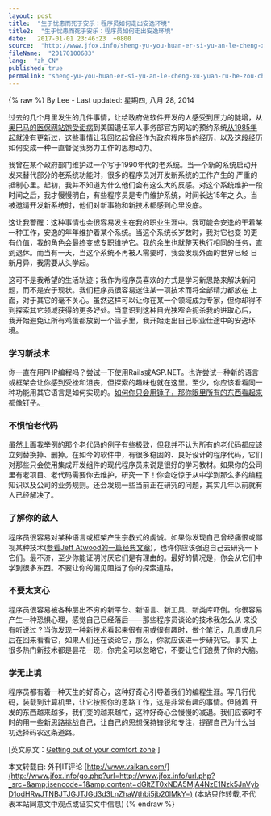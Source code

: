 ```yaml
---
layout: post
title:  "生于忧患而死于安乐：程序员如何走出安逸环境"
title2:  "生于忧患而死于安乐：程序员如何走出安逸环境"
date:   2017-01-01 23:46:23  +0800
source:  "http://www.jfox.info/sheng-yu-you-huan-er-si-yu-an-le-cheng-xu-yuan-ru-he-zou-chu-an-yi-huan-jing.html"
fileName:  "20170100683"
lang:  "zh_CN"
published: true
permalink: "sheng-yu-you-huan-er-si-yu-an-le-cheng-xu-yuan-ru-he-zou-chu-an-yi-huan-jing.html"
---
```

{% raw %}
By Lee - Last updated: 星期四, 八月 28, 2014

过去的几个月里发生的几件事情，让给政府做软件开发的人感受到压力的陡增，从[奥巴马的医保网站饱受诟病](http://www.jfox.info/go.php?url=http://www.jfox.info/url.php?_src=&amp;isencode=1&amp;content=dGltZT0xNDA5MjA4NzE1NzkzJnVybD1odHRwJTNBJTJGJTJGd3d3Lml0d29ybGQuY29tJTJGY2xvdWQtY29tcHV0aW5nJTJGNDIwNDg1JTJGbm8taGVhbHRoY2FyZWdvdi1kb2Vzbi10LXJlcXVpcmUtaGFsZi1iaWxsaW9uLWxpbmVzLWNvZGU=)到美国退伍军人事务部官方网站的预约系统[从1985年起就没有更新过](http://www.jfox.info/go.php?url=http://www.jfox.info/url.php?_src=&amp;isencode=1&amp;content=dGltZT0xNDA5MjA4NzE1Nzk2JnVybD1odHRwJTNBJTJGJTJGb25saW5lLndzai5jb20lMkZhcnRpY2xlcyUyRm92ZXItMTAwLTAwMC12ZXRlcmFucy1mYWNlLWRlbGF5cy1yZWNlaXZpbmctaGVhbHRoLWNhcmV2YS1hdWRpdC0xNDAyMzM5MTM4)，这些事情让我回忆起曾经作为政府程序员的经历，以及这段经历如何变成一种一直督促我努力工作的思想动力。

我曾在某个政府部门维护过一个写于1990年代的老系统。当一个新的系统启动开发来替代部分的老系统功能时，很多的程序员对开发新系统的工作产生的 严重的抵制心里。起初，我并不知道为什么他们会有这么大的反感。对这个系统维护一段时间之后，我才慢慢明白，有些程序员是专门维护系统，时间长达15年之 久。当被邀请开发新系统时，他们对新事物和新技术都感到心里没底。

这让我警醒：这种事情也会很容易发生在我的职业生涯中。我可能会安逸的干着某一种工作，安逸的年年维护着某个系统。当这个系统长岁数时，我对它也变 的更有价值，我的角色会最终变成专职维护它。我的余生也就整天执行相同的任务，直到退休。而当有一天，当这个系统不再被人需要时，我会发现外面的世界已经 日新月异，我需要从头学起。

这可不是我希望的生活轨迹；我作为程序员喜欢的方式是学习新思路来解决新问题，而不是安于现状。我们程序员很容易迷住某一项技术而将全部精力都放在 上面，对于其它的毫不关心。虽然这样可以让你在某一个领域成为专家，但你却得不到探索其它领域获得的更多好处。当意识到这种目光狭窄会扼杀我的进取心后， 我开始避免让所有鸡蛋都放到一个篮子里，我开始走出自己职业仕途中的安逸环境。

### 学习新技术

你一直在用PHP编程吗？尝试一下使用Rails或ASP.NET。也许尝试一种新的语言或框架会让你感到受挫和沮丧，但探索的趣味也就在这里。至少，你应该看看同一种功能用其它语言是如何实现的。[如何你只会用锤子，那你眼里所有的东西看起来都像钉子。](http://www.jfox.info/go.php?url=http://www.jfox.info/url.php?_src=&amp;isencode=1&amp;content=dGltZT0xNDA5MjA4NzE1Nzk2JnVybD1odHRwJTNBJTJGJTJGd3d3LnZhaWthbi5jb20lMkZpZi10aGUtb25seS10b29sLXlvdS1oYXZlLWlzLWphdmElMkY=)

### 不惧怕老代码

虽然上面我举例的那个老代码的例子有些极致，但我并不认为所有的老代码都应该立刻替换掉、删掉。在如今的软件中，有很多稳固的、良好设计的程序代码，它们对那些只会使用集成开发组件的现代程序员来说是很好的学习教材。如果你的公司里有老项目、老代码需要你去维护，研究一下！你会吃惊于从中学到那么多的编程知识以及公司的业务规则。还会发现一些当前正在研究的问题，其实几年以前就有人已经解决了。

### 了解你的敌人

程序员很容易对某种语言或框架产生宗教式的虔诚。如果你发现自己曾经痛恨或鄙视某种技术([参看Jeff Atwood的一篇经典文章](http://www.jfox.info/go.php?url=http://www.jfox.info/url.php?_src=&amp;isencode=1&amp;content=dGltZT0xNDA5MjA4NzE1Nzk3JnVybD1odHRwJTNBJTJGJTJGYmxvZy5jb2Rpbmdob3Jyb3IuY29tJTJGZG91Y2hlYmFnZ2VyeSUyRg==))，也许你应该强迫自己去研究一下它们。最不济，至少你能证明讨厌它们是有理由的。最好的情况是，你会从它们中学到很多东西。不要让你的偏见阻挡了你的探索道路。

### 不要太贪心

程序员很容易被各种层出不穷的新平台、新语言、新工具、新类库吓倒。你很容易产生一种恐惧心理，感觉自己已经落后——那些程序员谈论的技术我怎么从 来没有听说过？当你发现一种新技术看起来很有用或很有趣时，做个笔记，几周或几月后在回来看看它，如果人们还在谈论它，那么，你就应该进一步研究它。事实 上很多热门新技术都是昙花一现，你完全可以忽略它，不要让它们浪费了你的大脑。

### 学无止境

程序员都有着一种天生的好奇心，这种好奇心引导着我们的编程生涯。写几行代码，装载到计算机里，让它按照你的思路工作，这是非常有趣的事情。但随着 开发的东西越来越多，我们变的越来越忙，这种好奇心会慢慢的减退。我们应该时不时的用一些新思路挑战自己，让自己的思想保持锋锐和专注，提醒自己为什么当 初选择码农这条道路。

[英文原文：[Getting out of your comfort zone](http://www.jfox.info/go.php?url=http://www.jfox.info/url.php?_src=&amp;isencode=1&amp;content=dGltZT0xNDA5MjA4NzE1Nzk3JnVybD1odHRwJTNBJTJGJTJGd3d3LmdldGRvbmVkb25lLmNvbSUyRmdldHRpbmctY29tZm9ydC16b25lJTJG) ]

本文转载自: 外刊IT评论 [http://www.vaikan.com/](http://www.jfox.info/go.php?url=http://www.jfox.info/url.php?_src=&amp;isencode=1&amp;content=dGltZT0xNDA5MjA4NzE1Nzk5JnVybD1odHRwJTNBJTJGJTJGd3d3LnZhaWthbi5jb20lMkY=)
(本站只作转载,不代表本站同意文中观点或证实文中信息)
{% endraw %}